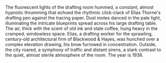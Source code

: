 The fluorescent lights of the drafting room hummed, a constant, almost hypnotic thrumming that echoed the rhythmic click-clack of Elias Thorne's drafting pen against the tracing paper.  Dust motes danced in the pale light, illuminating the intricate blueprints spread across his large drafting table.  The air, thick with the scent of old ink and stale coffee, hung heavy in the cramped, windowless space.  Elias, a drafting worker for the sprawling, century-old architectural firm of Blackwood & Hayes, was hunched over a complex elevation drawing, his brow furrowed in concentration.  Outside, the city roared, a symphony of traffic and distant sirens, a stark contrast to the quiet, almost sterile atmosphere of the room.  The year is 1938.

